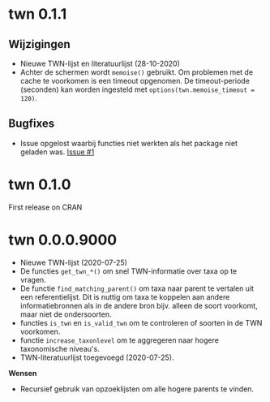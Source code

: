 # twn 0.1.1


## Wijzigingen

- Nieuwe TWN-lijst en literatuurlijst (28-10-2020)
- Achter de schermen wordt `memoise()` gebruikt. Om problemen met de cache te voorkomen is een timeout opgenomen. De timeout-periode (seconden) kan worden ingesteld met `options(twn.memoise_timeout = 120)`.

## Bugfixes

- Issue opgelost waarbij functies niet werkten als het package niet geladen was. [Issue #1](https://github.com/RedTent/twn/issues/1#issue-682498150)

# twn 0.1.0

First release on CRAN

# twn 0.0.0.9000

- Nieuwe TWN-lijst (2020-07-25)
- De functies `get_twn_*()` om snel TWN-informatie over taxa op te vragen.
- De functie `find_matching_parent()` om taxa naar parent te vertalen uit een referentielijst. Dit is nuttig om taxa te koppelen aan andere informatiebronnen als in de andere bron bijv. alleen de soort voorkomt, maar niet de ondersoorten.
- functies `is_twn` en `is_valid_twn` om te controleren of soorten in de TWN voorkomen.
- functie `increase_taxonlevel` om te aggregeren naar hogere taxonomische niveau's.
- TWN-literatuurlijst toegevoegd (2020-07-25).

**Wensen**

- Recursief gebruik van opzoeklijsten om alle hogere parents te vinden.



